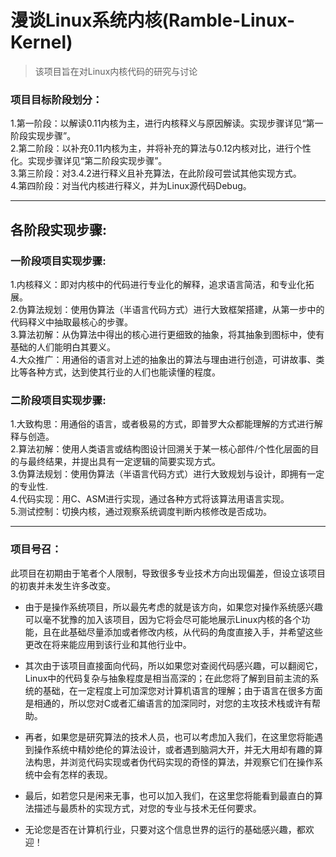 # 漫谈Linux系统内核(Ramble-Linux-Kernel)
>该项目旨在对Linux内核代码的研究与讨论
### 项目目标阶段划分：
1.第一阶段：以解读0.11内核为主，进行内核释义与原因解读。实现步骤详见“第一阶段实现步骤”。</br>
2.第二阶段：以补充0.11内核为主，并将补充的算法与0.12内核对比，进行个性化。实现步骤详见“第二阶段实现步骤”。</br>
3.第三阶段：对3.4.2进行释义且补充算法，在此阶段可尝试其他实现方式。</br>
4.第四阶段：对当代内核进行释义，并为Linux源代码Debug。</br>




---
## 各阶段实现步骤:
### 一阶段项目实现步骤:
1.内核释义：即对内核中的代码进行专业化的解释，追求语言简洁，和专业化拓展。</br>
2.伪算法规划：使用伪算法（半语言代码方式）进行大致框架搭建，从第一步中的代码释义中抽取最核心的步骤。</br>
3.算法初解：从伪算法中得出的核心进行更细致的抽象，将其抽象到图标中，使有基础的人们能明白其要义。</br>
4.大众推广：用通俗的语言对上述的抽象出的算法与理由进行创造，可讲故事、类比等各种方式，达到使其行业的人们也能读懂的程度。</br>

### 二阶段项目实现步骤:
1.大致构思：用通俗的语言，或者极易的方式，即普罗大众都能理解的方式进行解释与创造。</br>
2.算法初解：使用人类语言或结构图设计回溯关于某一核心部件/个性化层面的目的与最终结果，并提出具有一定逻辑的简要实现方式。</br>
3.伪算法规划：使用伪算法（半语言代码方式）进行大致规划与设计，即拥有一定的专业性.</br>
4.代码实现：用C、ASM进行实现，通过各种方式将该算法用语言实现。</br>
5.测试控制：切换内核，通过观察系统调度判断内核修改是否成功。</br>

---
### 项目号召：
此项目在初期由于笔者个人限制，导致很多专业技术方向出现偏差，但设立该项目的初衷并未发生许多改变。</br>

- 由于是操作系统项目，所以最先考虑的就是该方向，如果您对操作系统感兴趣可以毫不犹豫的加入该项目，因为它将会尽可能地展示Linux内核的各个功能，且在此基础尽量添加或者修改内核，从代码的角度直接入手，并希望这些更改在将来能应用到该行业和其他行业中。</br>

- 其次由于该项目直接面向代码，所以如果您对查阅代码感兴趣，可以翻阅它，Linux中的代码复杂与抽象程度是相当高深的；在此您将了解到目前主流的系统的基础，在一定程度上可加深您对计算机语言的理解；由于语言在很多方面是相通的，所以您对C或者汇编语言的加深同时，对您的主攻技术栈或许有帮助。</br>

- 再者，如果您是研究算法的技术人员，也可以考虑加入我们，在这里您将能遇到操作系统中精妙绝伦的算法设计，或者遇到脑洞大开，并无大用却有趣的算法构思，并浏览代码实现或者伪代码实现的奇怪的算法，并观察它们在操作系统中会有怎样的表现。</br>

- 最后，如若您只是闲来无事，也可以加入我们，在这里您将能看到最直白的算法描述与最质朴的实现方式，对您的专业与技术无任何要求。</br>

- 无论您是否在计算机行业，只要对这个信息世界的运行的基础感兴趣，都欢迎！</br>
